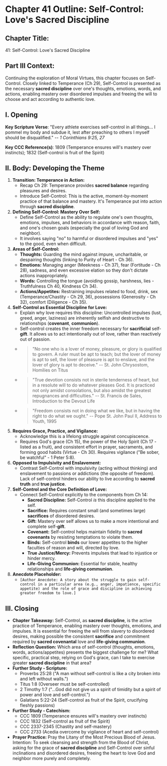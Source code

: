 # Chapter 41 Outline: Self-Control: Love's Sacred Discipline

## Chapter Title:
41: Self-Control: Love's Sacred Discipline

## Part III Context:
Continuing the exploration of Moral Virtues, this chapter focuses on Self-Control. Closely linked to Temperance (Ch 29), Self-Control is presented as the necessary **sacred discipline** over one's thoughts, emotions, words, and actions, enabling mastery over disordered impulses and freeing the will to choose and act according to authentic love.

## I. Opening

**Key Scripture Verse**: "Every athlete exercises self-control in all things... I pommel my body and subdue it, lest after preaching to others I myself should be disqualified." -- *1 Corinthians 9:25, 27*

**Key CCC Reference(s)**: 1809 (Temperance ensures will's mastery over instincts); 1832 (Self-control is fruit of the Spirit)

## II. Body: Developing the Theme

1.  **Transition: Temperance in Action:**
    *   Recap Ch 29: Temperance provides **sacred balance** regarding pleasures and desires.
    *   Introduce Self-Control: This is the active, moment-by-moment practice of that balance and mastery. It's Temperance put into action through **sacred discipline**.
2.  **Defining Self-Control: Mastery Over Self:**
    *   Define Self-Control as the ability to regulate one's own thoughts, emotions, impulses, and behaviors in accordance with reason, faith, and one's chosen goals (especially the goal of loving God and neighbor).
    *   It involves saying "no" to harmful or disordered impulses and "yes" to the good, even when difficult.
3.  **Areas of Self-Control:**
    *   **Thoughts:** Guarding the mind against impure, uncharitable, or despairing thoughts (linking to Purity of Heart - Ch 36).
    *   **Emotions:** Managing anger (Meekness - Ch 37), fear (Fortitude - Ch 28), sadness, and even excessive elation so they don't dictate actions inappropriately.
    *   **Words:** Controlling the tongue (avoiding gossip, harshness, lies - Truthfulness Ch 40, Kindness Ch 34).
    *   **Actions/Appetites:** Restraining impulses related to food, drink, sex (Temperance/Chastity - Ch 29, 36), possessions (Generosity - Ch 32), comfort (Diligence - Ch 35).
4.  **Self-Control as Essential Discipline for Love:**
    *   Explain why love requires this discipline: Uncontrolled impulses (lust, greed, anger, laziness) are inherently selfish and destructive to relationships (**covenant**, **communion**).
    *   Self-control creates the inner freedom necessary for **sacrificial** self-**gift**. It allows us to act intentionally out of love, rather than reactively out of passion.
    *   > "No one who is a lover of money, pleasure, or glory is qualified to govern. A ruler must be apt to teach; but the lover of money is apt to sell, the lover of pleasure is apt to enslave, and the lover of glory is apt to deceive." -- St. John Chrysostom, Homilies on Titus
    *   > "True devotion consists not in sterile tenderness of heart, but in a resolute will to do whatever pleases God. It is practiced not only amidst consolations, but also amidst the greatest repugnances and difficulties." -- St. Francis de Sales, Introduction to the Devout Life
    *   > "Freedom consists not in doing what we like, but in having the right to do what we ought." -- Pope St. John Paul II, Address to Youth, 1995
5.  **Requires Grace, Practice, and Vigilance:**
    *   Acknowledge this is a lifelong struggle against concupiscence.
    *   Requires God's grace (Ch 15), the power of the Holy Spirit (Ch 17 - listed as a fruit), and consistent effort in prayer, sacraments, and forming good habits (Virtue - Ch 30). Requires vigilance ("Be sober, be watchful" - 1 Peter 5:8).
6.  **Opposed to Impulsivity and Enslavement:**
    *   Contrast Self-Control with impulsivity (acting without thinking) and enslavement to passions or addictions (the opposite of freedom). Lack of self-control hinders our ability to live according to **sacred truth** and **true justice**.
7.  **Self-Control and the Core Definition of Love:**
    *   Connect Self-Control explicitly to the components from Ch 14:
        *   **Sacred Discipline:** Self-Control *is* this discipline applied to the self.
        *   **Sacrifice:** Requires constant small (and sometimes large) **sacrifices** of disordered desires.
        *   **Gift:** Mastery over self allows us to make a more intentional and complete self-**gift**.
        *   **Covenant:** Self-control helps maintain fidelity to **sacred covenants** by resisting temptations to violate them.
        *   **Binds:** Self-control **binds** our lower appetites to the higher faculties of reason and will, directed by love.
        *   **True Justice/Mercy:** Prevents impulses that lead to injustice or hinder mercy.
        *   **Life-Giving Communion:** Essential for stable, healthy relationships and **life-giving communion**.
8.  **Anecdote Placeholder:**
    *   `[Author Anecdote: A story about the struggle to gain self-control in a particular area (e.g., anger, impatience, specific appetite) and the role of grace and discipline in achieving greater freedom to love.]`

## III. Closing

*   **Chapter Takeaway:** Self-Control, as **sacred discipline**, is the active practice of Temperance, enabling mastery over thoughts, emotions, and impulses. It is essential for freeing the will from slavery to disordered desires, making possible the consistent **sacrifice** and commitment required by **sacred covenantal** love and **life-giving communion**.
*   **Reflection Question:** Which area of self-control (thoughts, emotions, words, actions/appetites) presents the biggest challenge for me? What specific, practical step, relying on God's grace, can I take to exercise greater **sacred discipline** in that area?
*   **Further Study - Scripture:**
    *   Proverbs 25:28 ("A man without self-control is like a city broken into and left without walls.")
    *   Titus 1:8 (Overseer must be self-controlled)
    *   2 Timothy 1:7 ("...God did not give us a spirit of timidity but a spirit of power and love and self-control.")
    *   Galatians 5:22-24 (Self-control as fruit of the Spirit, crucifying fleshly passions)
*   **Further Study - Catechism:**
    *   CCC 1809 (Temperance ensures will's mastery over instincts)
    *   CCC 1832 (Self-control as fruit of the Spirit)
    *   CCC 2337-2345 (Chastity and self-mastery)
    *   CCC 2733 (Acedia overcome by vigilance of heart and self-control)
*   **Prayer Practice:** Pray the Litany of the Most Precious Blood of Jesus. Intention: To seek cleansing and strength from the Blood of Christ, asking for the grace of **sacred discipline** and Self-Control over sinful inclinations and disordered desires, freeing the heart to love God and neighbor more purely and completely.

